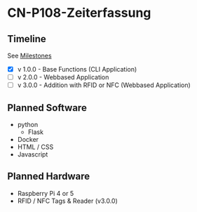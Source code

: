 # CN-P108-Zeiterfassung

## Timeline

See [Milestones](https://github.com/Saftladen-GmbH/CN-P108-Zeiterfassung/milestones)

- [x] v 1.0.0 - Base Functions (CLI Application)
- [ ] v 2.0.0 - Webbased Application
- [ ] v 3.0.0 - Addition with RFID or NFC (Webbased Application)

## Planned Software

- python
  - Flask
- Docker
- HTML / CSS
- Javascript

## Planned Hardware

- Raspberry Pi 4 or 5
- RFID / NFC Tags & Reader (v3.0.0)
